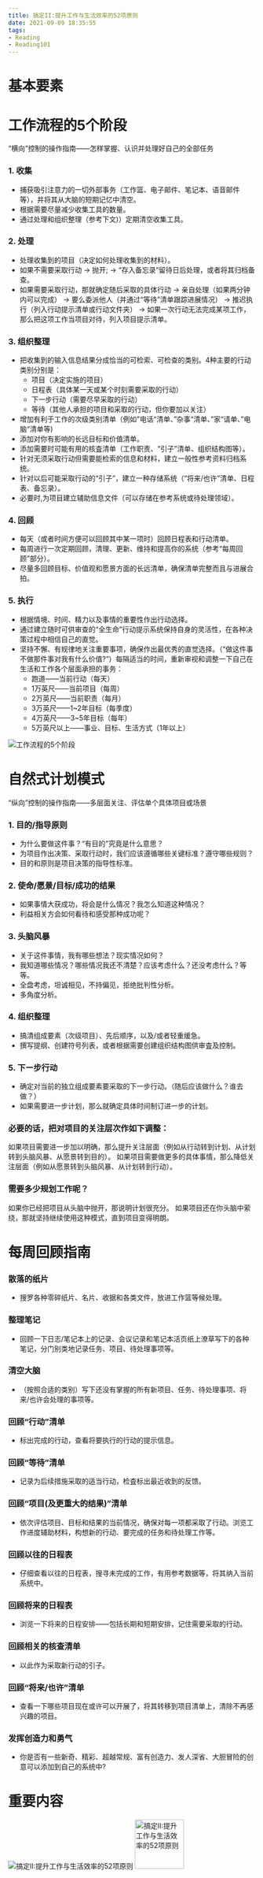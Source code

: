 ```yaml
---
title: 搞定II:提升工作与生活效率的52项原则
date: 2021-09-09 18:35:55
tags:
- Reading
- Reading101
---
```


# 基本要素
# 工作流程的5个阶段
“横向”控制的操作指南——怎样掌握、认识并处理好自己的全部任务
### 1. 收集
* 捕获吸引注意力的一切外部事务（工作篮、电子邮件、笔记本、语音邮件等），并将其从大脑的短期记忆中清空。
* 根据需要尽量减少收集工具的数量。
* 通过处理和组织整理（参考下文)）定期清空收集工具。

### 2. 处理
* 处理收集到的项目（决定如何处理收集到的材料）。
* 如果不需要采取行动
    -> 抛开;
    -> “存入备忘录”留待日后处理，或者将其归档备查。
* 如果需要采取行动，那就确定随后采取的具体行动
    -> 亲自处理（如果两分钟内可以完成）
    -> 要么委派他人（并通过“等待”清单跟踪进展情况）
    -> 推迟执行（列入行动提示清单或行动文件夹）
    -> 如果一次行动无法完成某项工作，那么把这项工作当项目对待，列入项目提示清单。

### 3. 组织整理
* 把收集到的输入信息结果分成恰当的可检索、可检查的类别。4种主要的行动类别分别是：
    * 项目（决定实施的项目）
    * 日程表（具体某一天或某个时刻需要采取的行动）
    * 下一步行动（需要尽早采取的行动）
    * 等待（其他人承担的项目和采取的行动，但你要加以关注）
* 增加有利于工作的次级类别清单（例如”电话“清单、”杂事“清单、”家“请单、”电脑“清单等)
* 添加对你有影响的长远目标和价值清单。
* 添加需要时可能有用的核査清单（工作职责、“引子”清单、组织结构图等）。
* 针对无须采取行动但需要能检索的信息和材料，建立一般性参考资料归档系统。
* 针对以后可能采取行动的“引子”，建立一种存储系统（“将来/也许”清单、日程表、备忘录）。
* 必要时,为项目建立辅助信息文件（可以存储在参考系统或待处理领域）。

### 4. 回顾
* 每天（或者时间方便可以回顾其中某一项时）回顾日程表和行动清单。
* 每周进行一次定期回顾，清理、更新、维持和提高你的系统（参考“每周回顾”部分）。
* 尽量多回顾目标、价值观和愿景方面的长远清单，确保清单完整而且与进展合拍。

### 5. 执行
* 根据情境、时间、精力以及事情的重要性作出行动选择。
* 通过建立随时可供审查的“全生命”行动提示系统保持自身的灵活性，在各种决策过程中相信自己的直觉。
* 坚持不懈、有规律地关注重要事项，确保作出最优秀的直觉选择。（“做这件事不做那件事对我有什么价值?”）每隔适当的时间，重新审视和调整一下自己在生活和工作各个层面承担的事务：
    * 跑道——当前行动（每天）
    * 1万英尺——当前项目（每周）
    * 2万英尺——当前职责（每月）
    * 3万英尺——1~2年目标（每季度）
    * 4万英尺——3~5年目标（每年）
    * 5万英尺以上——事业、目标、生活方式（1年以上）

<img src="../../../../../pics/reading/rfa/ready-for-anything-working-process-5-parts.jpg" alt="工作流程的5个阶段">

# 自然式计划模式
“纵向”控制的操作指南——多层面关注、评估单个具体项目或场景
### 1. 目的/指导原则
* 为什么要做这件事？“有目的”究竟是什么意思？
* 为项目作出决策、采取行动时，我们应该遵循哪些关键标准？遵守哪些规则？
* 目的和原则是项目决策的指导性标准。

### 2. 使命/愿景/目标/成功的结果
* 如果事情大获成功，将会是什么情况？我怎么知道这种情况？
* 利益相关方会如何看待和感受那种成功呢？

### 3. 头脑风暴
* 关于这件事情，我有哪些想法？现实情况如何？
* 我知道哪些情况？哪些情况我还不清楚？应该考虑什么？还没考虑什么？等等。
* 全盘考虑，坦诚相见，不持偏见，拒绝批判性分析。
* 多角度分析。

### 4. 组织整理
* 搞清组成要素（次级项目）、先后顺序，以及/或者轻重缓急。
* 撰写提纲、创建符号列表，或者根据需要创建组织结构图供审査及控制。

### 5. 下ー步行动
* 确定对当前的独立组成要素要采取的下一步行动。（随后应该做什么？谁去做？）
* 如果需要进一步计划，那么就确定具体时间制订进一步的计划。

### 必要的话，把对项目的关注层次作如下调整：
如果项目需要进一步加以明确，那么提升关注层面（例如从行动转到计划、从计划转到头脑风暴、从愿景转到目的）。
如果项目需要做更多的具体事情，那么降低关注层面（例如从愿景转到头脑风暴、从计划转到行动）。

### 需要多少规划工作呢？
如果你已经把项目从头脑中抛开，那说明计划很充分。
如果项目还在你头脑中萦绕，那就坚持继续使用这种模式，直到项目变得明朗。

# 每周回顾指南
### 散落的纸片
* 搜罗各种零碎纸片、名片、收据和各类文件，放进工作篮等候处理。

### 整理笔记
* 回顾一下日志/笔记本上的记录、会议记录和笔记本活页纸上潦草写下的各种笔记，分门别类地记录任务、项目、待处理事项等。

### 清空大脑
* （按照合适的类别）写下还没有掌握的所有新项目、任务、待处理事项、将来/也许会处理的事项等。

### 回顾“行动”清单
* 标出完成的行动，查看将要执行的行动的提示信息。

### 回顾“等待”清单
* 记录为后续措施采取的适当行动，检査标出最近收到的反馈。

### 回顾“项目(及更重大的结果)”清单
* 依次评估项目、目标和结果的当前情况，确保对每一项都采取了行动。浏览工作进度辅助材料，构想新的行动、要完成的任务和待处理工作等。

### 回顾以往的日程表
* 仔细查看以往的日程表，搜寻未完成的工作，有用参考数据等，将其纳入当前系统中。

### 回顾将来的日程表
* 浏览一下将来的日程安排——包括长期和短期安排，记住需要采取的行动。

### 回顾相关的核查清单
* 以此作为采取新行动的引子。

### 回顾“将来/也许”清单
* 查看一下哪些项目现在或许可以开展了，将其转移到项目清单上，清除不再感兴趣的项目。

### 发挥创造力和勇气
* 你是否有一些新奇、精彩、超越常规、富有创造力、发人深省、大胆冒险的创意可以添加到自己的系统中?


# 重要内容
<img src="../../../../../pics/reading/rfa/ready-for-anything-working-content.png" alt="搞定II:提升工作与生活效率的52项原则">

<img src="../../../../../pics/reading/rfa/ready-for-anything.png" alt="搞定II:提升工作与生活效率的52项原则" width="100">
